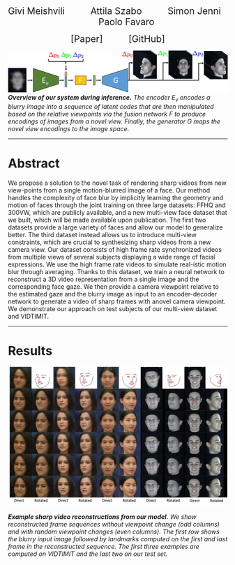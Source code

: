 <p align="center">
  <a href="https://gmeishvili.github.io" style="font-size: 21px; text-decoration: none">Givi Meishvili</a> 
  &nbsp; &nbsp; &nbsp; &nbsp; &nbsp; &nbsp; &nbsp;
  <a href="https://www.linkedin.com/in/the-real-attila-szabo/?originalSubdomain=ch" style="font-size: 21px; text-decoration: none">Attila Szabo</a> 
  &nbsp; &nbsp; &nbsp; &nbsp; &nbsp; &nbsp; &nbsp;  
  <a href="https://sjenni.github.io" style="font-size: 21px; text-decoration: none">Simon Jenni</a> 
  &nbsp; &nbsp; &nbsp; &nbsp; &nbsp; &nbsp; &nbsp;  
  <a href="http://www.cvg.unibe.ch/people/favaro" style="font-size: 21px; text-decoration: none">Paolo Favaro</a>
</p>


<p align="center">
  <a href="" style="font-size: 21px; text-decoration: none">[Paper]</a>
  &nbsp; &nbsp; &nbsp; &nbsp; &nbsp; &nbsp; &nbsp;  
  <a href="https://github.com/gmeishvili/deblur_and_rotate_motion_blurred_faces" style="font-size: 21px; text-decoration: none">[GitHub]</a> 
</p>

  


![Model](assets/inference_overview.png)
***Overview of our system during inference.*** *The encoder E<sub>v</sub> encodes a blurry image into a sequence of latent codes that are then manipulated based on the relative viewpoints via the fusion network F to produce encodings of images from a novel view. Finally, the generator G maps the novel view encodings to the image space.*

___

# Abstract

We propose a solution to the novel task of rendering sharp videos from new view-points from a single motion-blurred image of a face. Our method handles the complexity of face blur by implicitly learning the geometry and motion of faces through the joint training on three large datasets: FFHQ and 300VW, which are publicly available, and a new multi-view face dataset that we built, which will be made available upon publication. The first two datasets provide a large variety of faces and allow our model to generalize better. The third dataset instead allows us to introduce multi-view constraints, which are crucial to synthesizing sharp videos from a new camera view.  Our dataset consists of high frame rate synchronized videos from multiple views of several subjects displaying a wide range of facial expressions.  We use the high frame rate videos to simulate real-istic motion blur through averaging.  Thanks to this dataset, we train a neural network to reconstruct a 3D video representation from a single image and the corresponding face gaze.  We then provide a camera viewpoint relative to the estimated gaze and the blurry image as input to an encoder-decoder network to generate a video of sharp frames with anovel camera viewpoint. We demonstrate our approach on test subjects of our multi-view dataset and VIDTIMIT.

___


# Results

<p align="center">
    <img src="assets/qualitative_sb.png" width="800">
</p>

***Example sharp video reconstructions from our model.*** *We show reconstructed frame sequences without viewpoint change (odd columns) and with random viewpoint changes (even columns). The first row shows the blurry input image followed by landmarks computed on the first and last frame in the reconstructed sequence. The first three examples are computed on VIDTIMIT and the last two on our test set.*